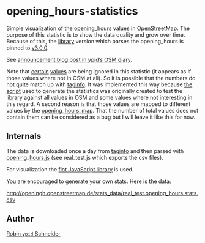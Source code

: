 # opening_hours-statistics

Simple visualization of the [opening_hours][Key:opening_hours] values in [OpenStreetMap](http://openstreetmap.org).
The purpose of this statistic is to show the data quality and grow over time. Because of this, the [library][oh-lib] version which parses the opening_hours is pinned to [v3.0.0](https://github.com/ypid/opening_hours.js/releases/tag/v3.0.0).

See [announcement blog post in ypid’s OSM diary](https://www.openstreetmap.org/user/ypid/diary/23881).

Note that [certain](https://github.com/ypid/opening_hours.js/blob/1c4b908e6d67f913e6e3eccdacfb243fde017acc/real_test.js#L39) [values](https://github.com/ypid/opening_hours.js/blob/1c4b908e6d67f913e6e3eccdacfb243fde017acc/real_test.js#L80) are being ignored in this statistic (it appears as if those values where not in OSM at all). So it is possible that the numbers do not quite match up with [taginfo]. It was implemented this way because [the script][real_test.js] used to generate the statistics was originally created to test the [library][oh-lib] against all values in OSM and some values where not interesting in this regard. A second reason is that those values are mapped to different values by the [opening_hours_map]. That the number of total values does not contain them can be considered as a bug but I will leave it like this for now.

## Internals

The data is downloaded once a day from [taginfo][] and then parsed with [opening_hours.js][oh-lib] (see real_test.js which exports the csv files).

For visualization the [flot JavaScript library][flot-lib] is used.

You are encouraged to generate your own stats. Here is the data:

http://openingh.openstreetmap.de/stats_data/real_test.opening_hours.stats.csv

## Author
[Robin `ypid` Schneider](http://wiki.openstreetmap.org/wiki/User:Ypid)

<!-- Link definitions {{{ -->
[Key:opening_hours]: http://wiki.openstreetmap.org/wiki/Key:opening_hours
[flot-lib]: https://github.com/flot/flot
[oh-lib]: https://github.com/ypid/opening_hours.js
[taginfo]: http://taginfo.openstreetmap.org/
[real_test.js]: https://github.com/ypid/opening_hours.js/blob/master/real_test.js
[opening_hours_map]: https://github.com/ypid/opening_hours_map
<!-- }}} -->
